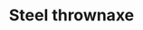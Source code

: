 ---
layout: item
title: Steel thrownaxe
item-id: 802
datatable: true
id: 802
name: "Steel thrownaxe"
members: true
lowalch: 10
highalch: 15
examine: "A finely balanced throwing axe."
monsters:
  - id: 1834
    name: "Gorak"
    members: true
    combat_level: 145
    wiki_url: "https://oldschool.runescape.wiki/w/Gorak#Level_145"
    drops:
      - quantity: "1"
        rarity: 0.0234375
        drop_requirements: null
  - id: 3141
    name: "Gorak"
    members: true
    combat_level: 149
    wiki_url: "https://oldschool.runescape.wiki/w/Gorak#Level_149"
    drops:
      - quantity: "1"
        rarity: 0.0234375
        drop_requirements: null
---